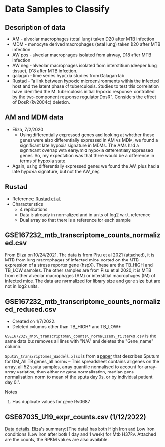 # Data Samples to Classify

## Description of data

- AM - alveolar macrophages (total lung) taken D20 after MTB infection
- MDM - monocyte derived macrophages (total lung) taken D20 after MTB infection
- AW pos - alveolar macrophages isolated from airway, D18 after MTB infection
- AW neg - alveolar macrophages isolated from interstitium (deeper lung tissue), D18 after MTB infection.
- galagan - time series hypoxia studies from Galagan lab
- Rustad - "a link between hypoxic microenvironments within the infected host and the latent phase of tuberculosis. Studies to test this correlation have identified the M. tuberculosis initial hypoxic response, controlled by the two-component response regulator DosR". Considers the effect of DosR (Rv2004c) deletion.

## AM and MDM data
- Eliza, 7/2/2020
  - Using differentially expressed genes and looking at whether these genes were also differentially expressed in AM vs MDM, we found a significant late hypoxia signature in MDMs. 
The AMs had a significant overlap with early/mid hypoxia differentially expressed genes. So, my expectation was that there would be a difference in terms of hypoxia state.
 - Again, using differentially expressed genes we found the AW_plus had a late hypoxia signature, but not the AW_neg.

## Rustad
- Reference: [Rustad et al.]( https://journals.plos.org/plosone/article?id=10.1371/journal.pone.0001502#s4)
- Characteristics
   * 4 replications
   * Data is already in normalized and in units of log2 w.r.t. reference
   * Dual array so that there is a reference for each sample

## GSE167232\_mtb\_transcriptome\_counts\_normalized.csv
From Eliza on 10/24/2021.
The data is from Pisu et al 2021 (attached), it is MTB from lung macrophages of infected mice, sorted on the MTB expression of a stress reporter gene (hspX). These are the TB_HIGH and TB_LOW samples. The other samples are from Pisu et al 2020, it is MTB from either alveolar macrophages (AM) or interstitial macrophages (IM) of infected mice.
The data are normalized for library size and gene size but are not
in log2 units.

## GSE167232\_mtb\_transcriptome\_counts\_normalized_reduced.csv
* Created on 1/7/2022.
* Deleted columns other than TB\_HIGH* and TB\_LOW*


``GSE167232\_mtb\_transcriptome\_counts\_normalized\_filtered.csv``
is the same data but removes all lines with "N/A" and deletes the
"Gene\_name" column.

``Sputa\_transcriptomes_Waddell.xlsx`` is from a [paper](https://bmcmedicine.biomedcentral.com/articles/10.1186/s12916-016-0609-3) that describes Sputum for GM_All TB genes_all norms – This spreadsheet contains all genes on the array, all 52 sputa samples, array quantile normalised to account for array-array variation, then either no gene normalisation, median gene normalisation, norm to mean of the sputa day 0s, or by individual patient day 0.".

Notes
1. Has duplicate values for gene Rv0687

## GSE67035\_U19\_expr\_counts.csv (1/12/2022)
[Data details](https://www.ncbi.nlm.nih.gov/geo/query/acc.cgi?acc=GSE67035). Eliza's summary: [The data]
has both High Iron and Low Iron conditions (Low iron after both 1 day and 1 week) for Mtb H37Rv. Attached are the counts, the RPKM values are also available.

